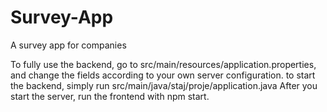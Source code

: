 # Survey-App
A survey app for companies

To fully use the backend, go to src/main/resources/application.properties, and change the fields according to your own server configuration.
to start the backend, simply run src/main/java/staj/proje/application.java
After you start the server, run the frontend with npm start.
